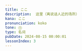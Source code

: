 ```yaml
---
title: ここ
description:  这里（离说话人近的场所）
kana: ここ
pronunciation: koko
tone: ⓪
type: 名词
pubDate: 2024-08-15 00:00:01
lessonIndex: 3
---
```

